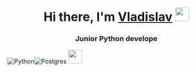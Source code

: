<h1 align="center">Hi there, I'm <a href="https://github.com/vkonstantunov" target="_blank">Vladislav</a> 
<img src="https://github.com/blackcater/blackcater/raw/main/images/Hi.gif" height="32"/></h1>
<h3 align="center">Junior Python develope</h3>
<img src="https://img.shields.io/badge/python-3670A0?style=for-the-badge&logo=python&logoColor=ffdd54" alt="Python" /><img src="https://img.shields.io/badge/postgres-%23316192.svg?style=for-the-badge&logo=postgresql&logoColor=white" alt="Postgres" />
<img height="32" width="32" src="https://cdn.jsdelivr.net/npm/simple-icons@v6/icons/[ICON SLUG].svg" />
